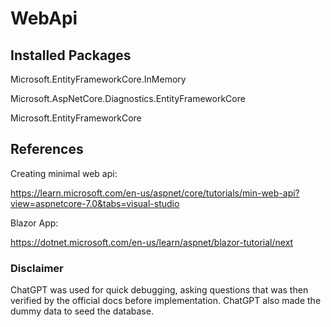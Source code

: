 # WebApi

## Installed Packages

  Microsoft.EntityFrameworkCore.InMemory
  
  Microsoft.AspNetCore.Diagnostics.EntityFrameworkCore
  
  Microsoft.EntityFrameworkCore

## References

  Creating minimal web api:
  
  https://learn.microsoft.com/en-us/aspnet/core/tutorials/min-web-api?view=aspnetcore-7.0&tabs=visual-studio
  
  Blazor App:
  
  https://dotnet.microsoft.com/en-us/learn/aspnet/blazor-tutorial/next

  ### Disclaimer
  ChatGPT was used for quick debugging, asking questions that was then verified by the official docs before implementation. ChatGPT also made the dummy data to seed the database.
